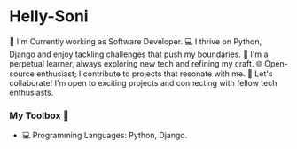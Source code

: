 # Helly-Soni

🚀 I'm Currently working as Software Developer.
💻 I thrive on Python, Django and enjoy tackling challenges that push my boundaries.
🌱 I'm a perpetual learner, always exploring new tech and refining my craft.
🌐 Open-source enthusiast; I contribute to projects that resonate with me.
🤝 Let's collaborate! I'm open to exciting projects and connecting with fellow tech enthusiasts.

### My Toolbox 🧰

- 💻 Programming Languages: Python, Django.
